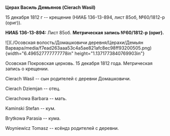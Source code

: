 **Церах Василь Демьянов (Cierach Wasil)**

15 декабря 1812 г -- крещение (НИАБ 136-13-894, лист 85об, №60/1812-р
(ориг)).

**НИАБ 136-13-894:** Лист 85об. **Метрическая запись №60/1812-р
(ориг).**

![](./Осовская волость/Домашковичи деревня/Церахи/Демьян Варвара/media/f7ead263aaa53c4a5ae821afc8ec98ff93200505.png){width="6.496527777777778in"
height="1.1371773840769903in"}

Осовская Покровская церковь. 15 декабря 1812 года. Метрическая запись о
крещении.

Cierach Wasil -- сын родителей с деревни Домашковичи.

Cierach Dziemjan -- отец.

Cierachowa Barbara -- мать.

Kaminski Stefan -- кум.

Brytkowa Parasia -- кума.

Woyniewicz Tomasz -- ксёндз родителей с деревни.
